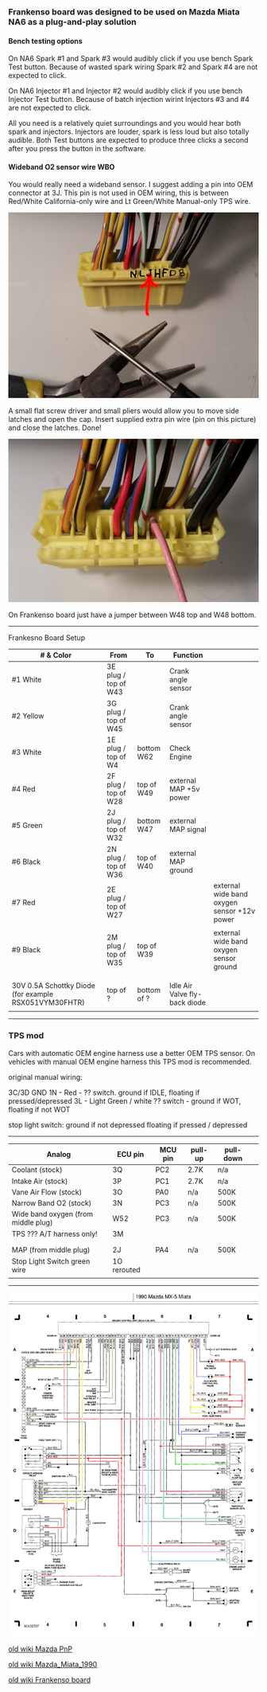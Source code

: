 
### Frankenso board was designed to be used on Mazda Miata NA6 as a plug-and-play solution

#### Bench testing options
On NA6 Spark #1 and Spark #3 would audibly click if you use bench Spark Test button.
Because of wasted spark wiring Spark #2 and Spark #4 are not expected to click.

On NA6 Injector #1 and Injector #2 would audibly click if you use bench Injector Test button.
Because of batch injection wirint Injectors #3 and #4 are not expected to click.

All you need is a relatively quiet surroundings and you would hear both spark and injectors. Injectors
are louder, spark is less loud but also totally audible. Both Test buttons are expected to
produce three clicks a second after you press the button in the software.

#### Wideband O2 sensor wire WBO

You would really need a wideband sensor. I suggest adding a pin into OEM connector at 3J. This pin is not used in OEM wiring,
this is between Red/White California-only wire and Lt Green/White Manual-only TPS wire.

![3J](j_pin_for_wbo.jpg)

A small flat screw driver and small pliers would allow you to move side latches and open the cap.
Insert supplied extra pin wire (pin on this picture) and close the latches. Done!

![extra wire](latches_open_J_wbo_added.jpg)
 
On Frankenso board just have a jumper between W48 top and W48 bottom.

-----------------------------------
Frankesno Board Setup

| # & Color | From | To | Function |   |
|------|------|----|-------|---|
| #1 White   | 3E plug / top of W43  |    |    Crank angle sensor   |   |
| #2 Yellow  | 3G plug / top of W45  |    |    Crank angle sensor   |   |
| #3 White   | 1E plug / top of W4   | bottom W62  |  Check Engine     |   | 
| #4 Red     | 2F plug / top of W28  | top of W49 | external MAP +5v power     |   |
| #5 Green   | 2J plug / top of W32  | bottom W47 | external MAP signal      |   |
| #6 Black   | 2N plug / top of W36  | top of W40 | external MAP ground      |   |
| #7 Red     | 2E plug / top of W27  |    |       | external wide band oxygen sensor +12v power  |
|      |     |    |       |   |
| #9 Black   | 2M plug / top of W35  | top of W39 | | external wide band oxygen sensor ground      |   
|      |      |    |       |   |
|      |      |    |       |   |
|      |      |    |       |   |
| 30V 0.5A Schottky Diode (for example RSX051VYM30FHTR)     | top of ?    | bottom of ?   | Idle Air Valve fly-back diode      |   |
|      |      |    |       |   |

-----------------------------------


### TPS mod
Cars with automatic OEM engine harness use a better OEM TPS sensor.
On vehicles with manual OEM engine harness this TPS mod is recommended.

original manual wiring:

3C/3D GND
1N - Red - ?? switch. ground if IDLE, floating if pressed/depressed
3L - Light Green / white ?? switch - ground if WOT, floating if not WOT

stop light switch:
ground if not depressed
floating if pressed / depressed

-----------------------------------

| Analog        | ECU pin |MCU pin |  pull-up | pull-down |   |  
|------|------|----|-------|---|---|
| Coolant (stock)       | 3Q | PC2 |  2.7K | n/a      |   |
| Intake Air (stock)    | 3P | PC1 |  2.7K | n/a      |   |
| Vane Air Flow (stock) | 3O | PA0 |  n/a  | 500K     |   |
| Narrow Band O2 (stock)| 3N | PC3 |  n/a  | 500K  |
| Wide band oxygen (from middle plug) | W52   | PC3   |   n/a    | 500K  |
| TPS ??? A/T harness only!    | 3M     |    |       |   |
|      |      |    |       |   |
|      |      |    |       |   |
| MAP (from middle plug)  | 2J      | PA4   |   n/a    | 500K  |
| Stop Light Switch  green wire   | 1O rerouted     |    |       |   |
|      |      |    |       |   |

-----------------------------------



![Engine Wiring](../../oem_docs/Mazda/1990_Miata/1990_miata_us.png)

[old wiki Mazda PnP](https://rusefi.com/wiki/index.php?title=Manual:Hardware:Mazda_PnP)

[old wiki Mazda_Miata_1990](https://rusefi.com/wiki/index.php?title=Vehicle:Mazda_Miata_1990)

[old wiki Frankenso board](https://rusefi.com/wiki/index.php?title=Manual:Hardware_Frankenso_board)
